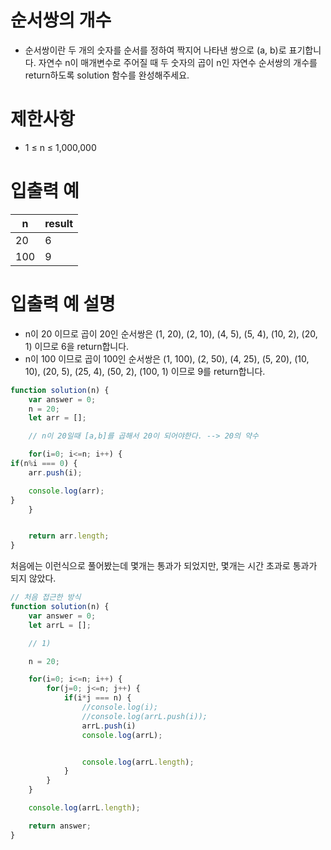 # 순서쌍의 개수
- 순서쌍이란 두 개의 숫자를 순서를 정하여 짝지어 나타낸 쌍으로 (a, b)로 표기합니다. 자연수 n이 매개변수로 주어질 때 두 숫자의 곱이 n인 자연수 순서쌍의 개수를 return하도록 solution 함수를 완성해주세요.



# 제한사항
- 1 ≤ n ≤ 1,000,000

# 입출력 예
| n | result |
| - | ------ |
| 20 | 6 |
| 100 | 9 |

# 입출력 예 설명
- n이 20 이므로 곱이 20인 순서쌍은 (1, 20), (2, 10), (4, 5), (5, 4), (10, 2), (20, 1) 이므로 6을 return합니다.
- n이 100 이므로 곱이 100인 순서쌍은 (1, 100), (2, 50), (4, 25), (5, 20), (10, 10), (20, 5), (25, 4), (50, 2), (100, 1) 이므로 9를 return합니다.

```javascript
function solution(n) {
    var answer = 0;
    n = 20;
    let arr = [];

    // n이 20일때 [a,b]를 곱해서 20이 되어야한다. --> 20의 약수

    for(i=0; i<=n; i++) {
if(n%i === 0) {
    arr.push(i);

    console.log(arr);
}
    }


    return arr.length;
}
```

처음에는 이런식으로 풀어봤는데 몇개는 통과가 되었지만,
몇개는 시간 초과로 통과가 되지 않았다.
```javascript
// 처음 접근한 방식
function solution(n) {
    var answer = 0;
    let arrL = [];

    // 1) 

    n = 20;

    for(i=0; i<=n; i++) {
        for(j=0; j<=n; j++) {
            if(i*j === n) {
                //console.log(i);
                //console.log(arrL.push(i));
                arrL.push(i)
                console.log(arrL);


                console.log(arrL.length);
            }
        }
    }

    console.log(arrL.length);

    return answer;
}
```